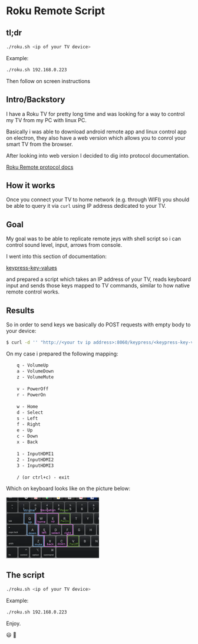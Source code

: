 # Roku Remote Script

## tl;dr

```bash
./roku.sh <ip of your TV device>
```

Example:
```bash
./roku.sh 192.168.0.223
```

Then follow on screen instructions

## Intro/Backstory

I have a Roku TV for pretty long time and was looking for a way to control my TV
from my PC with linux PC.

Basically i was able to download android remote app and linux control app on
electron, they also have a web version which allows you to conrol your smart TV
from the browser.

After looking into web version I decided to dig into protocol documentation.

[Roku Remote protocol docs](https://developer.roku.com/docs/developer-program/debugging/external-control-api.md)

## How it works

Once you connect your TV to home network (e.g. through WIFI) you should be able
to query it via `curl` using IP address dedicated to your TV.

## Goal

My goal was to be able to replicate remote jeys with shell script so i can
control sound level, input, arrows from console.

I went into this section of documentation:

[keypress-key-values](https://developer.roku.com/docs/developer-program/debugging/external-control-api.md#keypress-key-values)

and prepared a script which takes an IP address of your TV, reads keyboard input
and sends those keys mapped to TV commands, similar to how native remote control
works.

## Results

So in order to send keys we basically do POST requests with empty body to your
device:

```bash
$ curl -d '' "http://<your tv ip address>:8060/keypress/<keypress-key-value>"
```

On my case i prepared the following mapping:
```
    q - VolumeUp
    a - VolumeDown
    z - VolumeMute

    v - PowerOff
    r - PowerOn

    w - Home
    d - Select
    s - Left
    f - Right
    e - Up
    c - Down
    x - Back

    1 - InputHDMI1
    2 - InputHDMI2
    3 - InputHDMI3
    
    / (or ctrl+c) - exit
```

Which on keyboard looks like on the picture below:

<img src="layout.png" width="50%">

## The script

```bash
./roku.sh <ip of your TV device>
```

Example:
```bash
./roku.sh 192.168.0.223
```

Enjoy.

😃 🐧